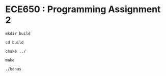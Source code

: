 # ECE650 : Programming Assignment 2

```mkdir build ```

```cd build```

```cmake ../```

```make```

```./bonus```

